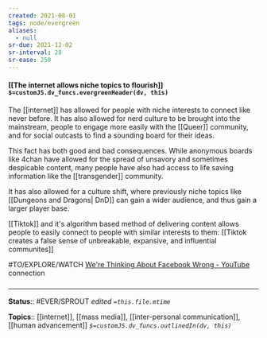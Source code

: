 ```yaml
---
created: 2021-08-01
tags: node/evergreen
aliases:
  - null
sr-due: 2021-12-02
sr-interval: 28
sr-ease: 250
---
```


#### [[The internet allows niche topics to flourish]] `$=customJS.dv_funcs.evergreenHeader(dv, this)`
The [[internet]] has allowed for people with niche interests to connect like never before. It has also allowed for nerd culture to be brought into the mainstream, people to engage more easily with the [[Queer]] community, and for social outcasts to find a sounding board for their ideas. 

This fact has both good and bad consequences. While anonymous boards like 4chan have allowed for the spread of unsavory and sometimes despicable content, many people have also had access to life saving information like the [[transgender]] community. 

It has also allowed for a culture shift, where previously niche topics like [[Dungeons and Dragons| DnD]] can gain a wider audience, and thus gain a larger player base.

[[Tiktok]] and it's algorithm based method of delivering content allows people to easily connect to people with similar interests to them: [[Tiktok creates a false sense of unbreakable, expansive, and influential communites]]

#TO/EXPLORE/WATCH [We're Thinking About Facebook Wrong - YouTube](https://www.youtube.com/watch?v=EJtNmd1kV44) connection

### <hr class="footnote"/>

**Status**:: #EVER/SPROUT
*edited `=this.file.mtime`*

**Topics**:: [[internet]], [[mass media]], [[inter-personal communication]], [[human advancement]]
*`$=customJS.dv_funcs.outlinedIn(dv, this)`*

